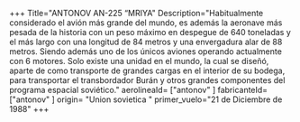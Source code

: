 +++
Title="ANTONOV AN-225 “MRIYA"
Description="Habitualmente considerado el avión más grande del mundo, es además la aeronave más pesada de la historia con un peso máximo en despegue de 640 toneladas y el más largo con una longitud de 84 metros y una envergadura alar de 88 metros. Siendo además uno de los únicos aviones operando actualmente con 6 motores. Solo existe una unidad en el mundo, la cual se diseñó, aparte de como transporte de grandes cargas en el interior de su bodega, para transportar el transbordador Burán y otros grandes componentes del programa espacial soviético."
aerolineaId= ["antonov" ]
fabricanteId=["antonov" ] 
origin= "Union sovietica "
primer_vuelo="21 de Diciembre de 1988"
+++


